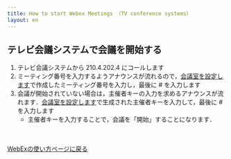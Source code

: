 ```yaml
---
title: How to start Webex Meetings （TV conference systems）
layout: en
---
```


## テレビ会議システムで会議を開始する
1. テレビ会議システムから 210.4.202.4 にコールします
1. ミーティング番号を入力するようアナウンスが流れるので，<a href="create_meeting" target="">会議室を設定します</a>で作成したミーティング番号を入力し，最後に # を入力します
1. 会議が開始されていない場合は，主催者キーの入力を求めるアナウンスが流れます．<a href="create_meeting" target="">会議室を設定します</a>で生成された主催者キーを入力して，最後に # を入力します
	* 主催者キーを入力することで，会議を「開始」することになります．


<br>
<br>
<a href="index" target="_blank">WebExの使い方ページに戻る</a>
